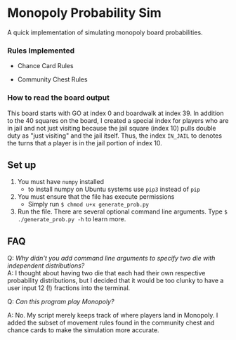 # Monopoly Probability Sim
A quick implementation of simulating monopoly board probabilities. 


### Rules Implemented
- Chance Card Rules

- Community Chest Rules

### How to read the board output
This board starts with GO at index 0 and boardwalk at index 39. In addition to the 40 squares on the board, I created a special index for players who are in jail and not just visiting because the jail square (index 10) pulls double duty as "just visiting" and the jail itself. Thus, the index `IN_JAIL` to denotes the turns that a player is in the jail portion of index 10. 

## Set up
1. You must have `numpy` installed
    - to install numpy on Ubuntu systems use `pip3` instead of `pip`
2. You must ensure that the file has execute permissions
    - Simply run `$ chmod u+x generate_prob.py`
3. Run the file. There are several optional command line arguments. Type `$ ./generate_prob.py -h` to learn more.

## FAQ
Q: *Why didn't you add command line arguments to specify two die with independent distributions?*   
A: I thought about having two die that each had their own respective probability distributions, but I decided that it would be too clunky to have a user input 12 (!) fractions into the terminal.

Q: *Can this program play Monopoly?*

A: No. My script merely keeps track of where players land in Monopoly. I added the subset of movement rules found in the community chest and chance cards to make the simulation more accurate. 
